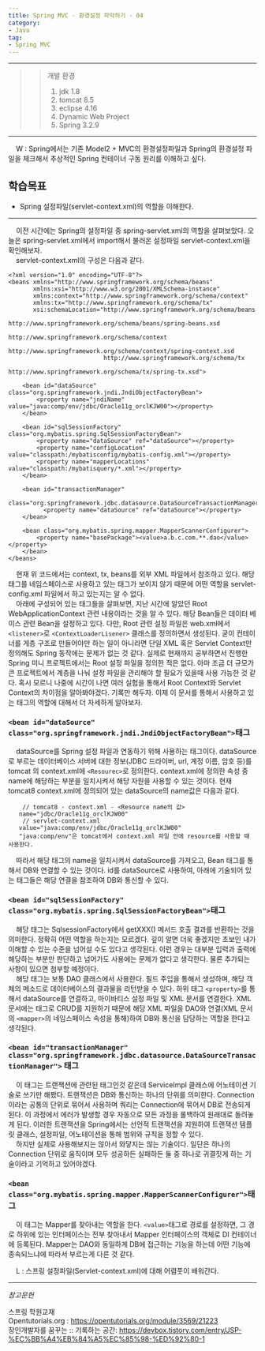 ```yaml
---
title: Spring MVC - 환경설정 파악하기 - 04
category:
- Java
tag:
- Spring MVC
---
```

<hr/>

>>개발 환경
>>1. jdk 1.8
>>2. tomcat 8.5
>>3. eclipse 4.16
>>4. Dynamic Web Project
>>5. Spring 3.2.9

<hr/>

&nbsp;&nbsp;&nbsp;&nbsp;W : Spring에서는 기존 Model2 + MVC의 환경설정파일과 Spring의 환경설정 파일을 체크해서 추상적인 Spring 컨테이너 구동 원리를 이해하고 싶다.

## 학습목표
- Spring 설정파일(servlet-context.xml)의 역할을 이해한다.
<hr/>

&nbsp;&nbsp;&nbsp;&nbsp;이전 시간에는 Spring의 설정파일 중 spring-servlet.xml의 역할을 살펴보았다. 오늘은 spring-servlet.xml에서 import해서 불러온 설정파일 servlet-context.xml을 확인해보자.  
&nbsp;&nbsp;&nbsp;&nbsp;servlet-context.xml의 구성은 다음과 같다.

```
<?xml version="1.0" encoding="UTF-8"?>
<beans xmlns="http://www.springframework.org/schema/beans"
	   xmlns:xsi="http://www.w3.org/2001/XMLSchema-instance"
	   xmlns:context="http://www.springframework.org/schema/context"
	   xmlns:tx="http://www.springframework.org/schema/tx"
	   xsi:schemaLocation="http://www.springframework.org/schema/beans 
	   					   http://www.springframework.org/schema/beans/spring-beans.xsd
						   http://www.springframework.org/schema/context 
						   http://www.springframework.org/schema/context/spring-context.xsd
						   http://www.springframework.org/schema/tx 
						   http://www.springframework.org/schema/tx/spring-tx.xsd">

	<bean id="dataSource" class="org.springframework.jndi.JndiObjectFactoryBean">
		<property name="jndiName" value="java:comp/env/jdbc/Oracle11g_orclKJW00"></property>	
	</bean>
	
 	<bean id="sqlSessionFactory" class="org.mybatis.spring.SqlSessionFactoryBean">	
		<property name="dataSource" ref="dataSource"></property>
		<property name="configLocation" value="classpath:/mybatisconfig/mybatis-config.xml"></property>
		<property name="mapperLocations" value="classpath:/mybatisquery/*.xml"></property>				
 	</bean>
	
	<bean id="transactionManager" 
		  class="org.springframework.jdbc.datasource.DataSourceTransactionManager">
		  <property name="dataSource" ref="dataSource"></property>
	</bean>

	<bean class="org.mybatis.spring.mapper.MapperScannerConfigurer">
		<property name="basePackage"><value>a.b.c.com.**.dao</value></property>	
	</bean>	
</beans>
```

&nbsp;&nbsp;&nbsp;&nbsp;현재 위 코드에서는 context, tx, beans를 외부 XML 파일에서 참조하고 있다. 해당 태그를 네임스페이스로 사용하고 있는 태그가 보이지 않기 때문에 어떤 역할을 servlet-config.xml 파일에서 하고 있는지는 알 수 없다.   
&nbsp;&nbsp;&nbsp;&nbsp;아래에 구성되어 있는 태그들을 살펴보면, 지난 시간에 알았던 Root WebApplicationContext 관련 내용이라는 것을 알 수 있다. 해당 Bean들은 데이터 베이스 관련 Bean을 설정하고 있다. 다만, Root 관련 설정 파일은 web.xml에서 `<listener>`로 `<ContextLoaderLisener>` 클래스를 정의하면서 생성된다. 굳이 컨테이너를 게층 구조로 만들어야만 하는 일이 아니라면 단일 XML 혹은 Servlet Context만 정의해도 Spring 동작에는 문제가 없는 것 같다. 실제로 현재까지 공부하면서 진행한 Spring 미니 프로젝트에서는 Root 설정 파일을 정의한 적은 없다. 아마 조금 더 규모가 큰 프로젝트에서 계층을 나눠 설정 파일을 관리해야 할 필요가 있을때 사용 가능한 것 같다. 혹시 모르니 나중에 시간이 나면 여러 실험을 통해서 Root Context와 Servlet Context의 차이점을 알아봐야겠다. 기록만 해두자.
이제 이 문서를 통해서 사용하고 있는 태그의 역할에 대해서 더 자세하게 알아보자.

### `<bean id="dataSource" class="org.springframework.jndi.JndiObjectFactoryBean">`태그  
&nbsp;&nbsp;&nbsp;&nbsp;dataSource를 Spring 설정 파일과 연동하기 위해 사용하는 태그이다. dataSource로 부르는 데이터베이스 서버에 대한 정보(JDBC 드라이버, url, 계정 이름, 암호 등)를 tomcat 의 context.xml에 `<Resourec>`로 정의한다. context.xml에 정의한 속성 중 name에 해당하는 부분을 일치시켜서 해당 자원을 사용할 수 있는 것이다. 현재 tomcat8 context.xml에 정의되어 있는 dataSource의 name값은 다음과 같다.

```
    // tomcat8 - context.xml - <Resource name의 값>
   name="jdbc/Oracle11g_orclKJW00"
    // servlet-context.xml 
   value="java:comp/env/jdbc/Oracle11g_orclKJW00"
   "java:comp/env"은 tomcat에서 context.xml 파일 안에 resource를 사용할 때 사용한다. 

```
&nbsp;&nbsp;&nbsp;&nbsp;따라서 해당 태그의 name을 일치시켜서 dataSource를 가져오고, Bean 태그를 통해서 DB와 연결할 수 있는 것이다. id를 dataSource로 사용하여, 아래에 기술되어 있는 태그들은 해당 연결을 참조하여 DB와 통신할 수 있다.

### `<bean id="sqlSessionFactory" class="org.mybatis.spring.SqlSessionFactoryBean">`태그  
&nbsp;&nbsp;&nbsp;&nbsp;해당 태그는 SqlsessionFactory에서 getXXX() 메서드 호출 결과를 반환하는 것을 의미한다. 정확히 어떤 역할을 하는지는 모르겠다. 깊이 알면 더욱 좋겠지만 초보인 내가 이해할 수 있는 수준을 넘어설 수도 있다고 생각된다. 이런 경우는 대부분 입력과 출력에 해당하는 부분만 판단하고 넘어가도 사용에는 문제가 없다고 생각한다. 물론 추가되는 사항이 있으면 첨부할 예정이다.  
&nbsp;&nbsp;&nbsp;&nbsp;해당 태그는 보통 DAO 클래스에서 사용한다. 필드 주입을 통해서 생성하며, 해당 객체의 메소드로 데이터베이스의 결과물을 리턴받을 수 있다. 하위 태그 `<property>`를 통해서 dataSource를 연결하고, 마이바티스 설정 파일 및 XML 문서를 연결한다. XML 문서에는 태그로 CRUD를 지원하기 때문에 해당 XML 파일을 DAO와 연결(XML 문서의 `<mapper>`의 네임스페이스 속성을 통해)하여 DB와 통신을 담당하는 역할을 한다고 생각된다.

### `<bean id="transactionManager" class="org.springframework.jdbc.datasource.DataSourceTransactionManager">` 태그
&nbsp;&nbsp;&nbsp;&nbsp;이 태그는 트랜잭션에 관련된 태그인것 같은데 ServiceImpl 클래스에 어노테이션 기술로 쓰기만 해봤다. 트랜잭션은 DB와 통신하는 하나의 단위를 의미한다. Connection 이라는 공통의 단위로 묶어서 사용하며 쿼리는 Connection에 묶어서 DB로 전송되게 된다. 이 과정에서 에러가 발생할 경우 자동으로 모든 과정을 롤백하여 원래대로 돌려놓게 된다. 이러한 트랜잭션을 Spring에서는 선언적 트랜잭션을 지원하여 트랜잭션 템플릿 클래스, 설정파일, 어노테이션을 통해 범위와 규칙을 정할 수 있다.  
&nbsp;&nbsp;&nbsp;&nbsp;하지만 실제로 사용해보지는 않아서 와닿지는 않는 기술이다. 일단은 하나의 Connection 단위로 움직이며 모두 성공하든 실패하든 둘 중 하나로 귀결짓게 하는 기술이라고 기억하고 있어야겠다.

### `<bean class="org.mybatis.spring.mapper.MapperScannerConfigurer">`태그
&nbsp;&nbsp;&nbsp;&nbsp;이 태그는 Mapper를 찾아내는 역할을 한다. `<value>`태그로 경로를 설정하면, 그 경로 하위에 있는 인터페이스는 전부 찾아내서 Mapper 인터페이스의 객체로 DI 컨테이너에 등록된다. Mapper는 DAO와 동일하게 DB에 접근하는 기능을 하는데 어떤 기능에 종속되느냐에 따라서 부르는게 다른 것 같다.


&nbsp;&nbsp;&nbsp;&nbsp;L : 스프링 설정파일(Servlet-context.xml)에 대해 어렴풋이 배워간다.

<hr/>

_참고문헌_

스프링 학원교재  
Opentutorials.org : <https://opentutorials.org/module/3569/21223>  
장인개발자를 꿈꾸는 :: 기록하는 공간: <https://devbox.tistory.com/entry/JSP-%EC%BB%A4%EB%84%A5%EC%85%98-%ED%92%80-1>  